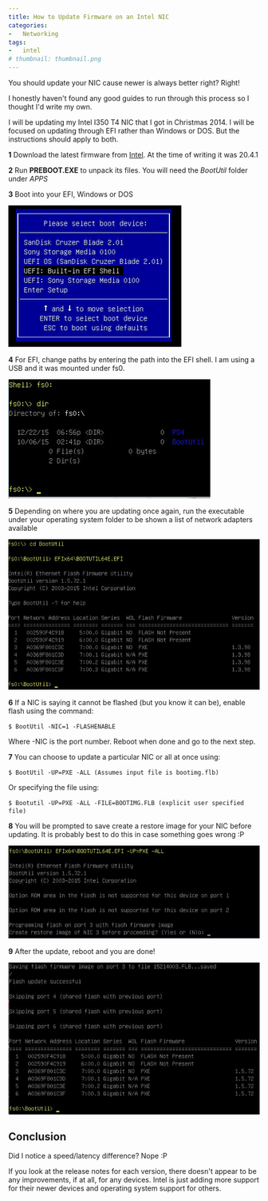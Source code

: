 ```yaml
---
title: How to Update Firmware on an Intel NIC
categories:
-   Networking
tags:
-   intel
# thumbnail: thumbnail.png
---
```


You should update your NIC cause newer is always better right? Right!

<!-- more -->

I honestly haven't found any good guides to run through this process so I thought I'd write my own.

I will be updating my Intel I350 T4 NIC that I got in Christmas 2014. I will be focused on updating through EFI rather than Windows or DOS. But the instructions should apply to both.

**1** Download the latest firmware from [Intel](https://downloadcenter.intel.com/download/19186/Intel-Ethernet-Connections-Boot-Utility-Preboot-images-and-EFI-Drivers). At the time of writing it was 20.4.1

**2** Run **PREBOOT.EXE** to unpack its files. You will need the _BootUtil_ folder under _APPS_

**3** Boot into your EFI, Windows or DOS

[![Boot](boot.png)](boot.png)

**4** For EFI, change paths by entering the path into the EFI shell. I am using a USB and it was mounted under fs0.

[![FS0](fs0.png)](fs0.png)

**5** Depending on where you are updating once again, run the executable under your operating system folder to be shown a list of network adapters available

[![running command](running-command.png)](running-command.png)

**6** If a NIC is saying it cannot be flashed (but you know it can be), enable flash using the command:

```shell-session
$ BootUtil -NIC=1 -FLASHENABLE
```

Where -NIC is the port number. Reboot when done and go to the next step.

**7** You can choose to update a particular NIC or all at once using:

```shell-session
$ BootUtil -UP=PXE -ALL (Assumes input file is bootimg.flb)
```

Or specifying the file using:

```shell-session
$ Bootutil -UP=PXE -ALL -FILE=BOOTIMG.FLB (explicit user specified file)
```

**8** You will be prompted to save create a restore image for your NIC before updating. It is probably best to do this in case something goes wrong :P

[![Updating](updating.png)](updating.png)

**9** After the update, reboot and you are done!

[![Update complete](update-complete.png)](update-complete.png)

## Conclusion

Did I notice a speed/latency difference? Nope :P

If you look at the release notes for each version, there doesn't appear to be any improvements, if at all, for any devices. Intel is just adding more support for their newer devices and operating system support for others.
